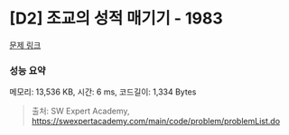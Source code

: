 # [D2] 조교의 성적 매기기 - 1983 

[문제 링크](https://swexpertacademy.com/main/code/problem/problemDetail.do?contestProbId=AV5PwGK6AcIDFAUq) 

### 성능 요약

메모리: 13,536 KB, 시간: 6 ms, 코드길이: 1,334 Bytes



> 출처: SW Expert Academy, https://swexpertacademy.com/main/code/problem/problemList.do